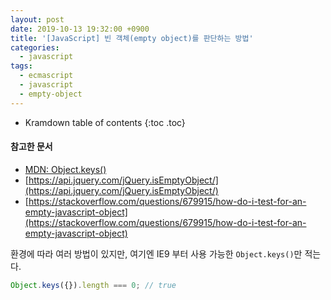 ```yaml
---
layout: post
date: 2019-10-13 19:32:00 +0900
title: '[JavaScript] 빈 객체(empty object)를 판단하는 방법'
categories:
  - javascript
tags:
  - ecmascript
  - javascript
  - empty-object
---
```


* Kramdown table of contents
{:toc .toc}

#### 참고한 문서

- [MDN: Object.keys()](https://developer.mozilla.org/ko/docs/Web/JavaScript/Reference/Global_Objects/Object/keys)
- [https://api.jquery.com/jQuery.isEmptyObject/](https://api.jquery.com/jQuery.isEmptyObject/)
- [https://stackoverflow.com/questions/679915/how-do-i-test-for-an-empty-javascript-object](https://stackoverflow.com/questions/679915/how-do-i-test-for-an-empty-javascript-object)

환경에 따라 여러 방법이 있지만, 여기엔 IE9 부터 사용 가능한 `Object.keys()`만 적는다.

```js
Object.keys({}).length === 0; // true
```
